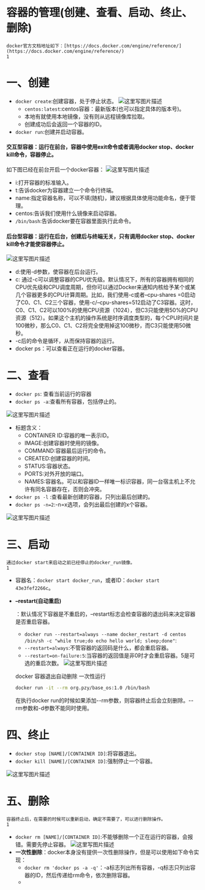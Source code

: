 # 容器的管理(创建、查看、启动、终止、删除)



```
docker官方文档地址如下：[https://docs.docker.com/engine/reference/](https://docs.docker.com/engine/reference/)
1
```

# 一、创建

- `docker create`:创建容器，处于停止状态。
  ![这里写图片描述](https://img-blog.csdn.net/20161231210148483?watermark/2/text/aHR0cDovL2Jsb2cuY3Nkbi5uZXQvdTAxMDI0Njc4OQ==/font/5a6L5L2T/fontsize/400/fill/I0JBQkFCMA==/dissolve/70/gravity/SouthEast)
  - `centos:latest`:centos容器：最新版本(也可以指定具体的版本号)。
  - 本地有就使用本地镜像，没有则从远程镜像库拉取。
  - 创建成功后会返回一个容器的ID。
- `docker run`:创建并启动容器。

#### **交互型容器**：运行在前台，容器中使用exit命令或者调用docker stop、docker kill命令，容器停止。

如下图已经在前台开启一个docker容器：
![这里写图片描述](https://img-blog.csdn.net/20161231212042513?watermark/2/text/aHR0cDovL2Jsb2cuY3Nkbi5uZXQvdTAxMDI0Njc4OQ==/font/5a6L5L2T/fontsize/400/fill/I0JBQkFCMA==/dissolve/70/gravity/SouthEast)

- i:打开容器的标准输入。
- t:告诉docker为容器建立一个命令行终端。
- name:指定容器名称，可以不填(随机)，建议根据具体使用功能命名，便于管理。
- centos:告诉我们使用什么镜像来启动容器。
- `/bin/bash`:告诉docker要在容器里面执行此命令。

#### **后台型容器**：运行在后台，创建后与终端无关，只有调用docker stop、docker kill命令才能使容器停止。

![这里写图片描述](https://img-blog.csdn.net/20161231220350172?watermark/2/text/aHR0cDovL2Jsb2cuY3Nkbi5uZXQvdTAxMDI0Njc4OQ==/font/5a6L5L2T/fontsize/400/fill/I0JBQkFCMA==/dissolve/70/gravity/SouthEast)

- d:使用-d参数，使容器在后台运行。
- c: 通过-c可以调整容器的CPU优先级。默认情况下，所有的容器拥有相同的CPU优先级和CPU调度周期，但你可以通过Docker来通知内核给予某个或某几个容器更多的CPU计算周期。比如，我们使用-c或者–cpu-shares =0启动了C0、C1、C2三个容器，使用-c/–cpu-shares=512启动了C3容器。这时，C0、C1、C2可以100%的使用CPU资源（1024），但C3只能使用50%的CPU资源（512）。如果这个主机的操作系统是时序调度类型的，每个CPU时间片是100微秒，那么C0、C1、C2将完全使用掉这100微秒，而C3只能使用50微秒。
- -c后的命令是循环，从而保持容器的运行。
- docker ps：可以查看正在运行的docker容器。

# 二、查看

- `docker ps`: 查看当前运行的容器
- `docker ps -a`:查看所有容器，包括停止的。

![这里写图片描述](https://img-blog.csdn.net/20170101114528710?watermark/2/text/aHR0cDovL2Jsb2cuY3Nkbi5uZXQvdTAxMDI0Njc4OQ==/font/5a6L5L2T/fontsize/400/fill/I0JBQkFCMA==/dissolve/70/gravity/SouthEast)

- 标题含义：
  - CONTAINER ID:容器的唯一表示ID。
  - IMAGE:创建容器时使用的镜像。
  - COMMAND:容器最后运行的命令。
  - CREATED:创建容器的时间。
  - STATUS:容器状态。
  - PORTS:对外开放的端口。
  - NAMES:容器名。可以和容器ID一样唯一标识容器，同一台宿主机上不允许有同名容器存在，否则会冲突。
- `docker ps -l` :查看最新创建的容器，只列出最后创建的。
- `docker ps -n=2`:-n=x选项，会列出最后创建的x个容器。

![这里写图片描述](https://img-blog.csdn.net/20170101120306755?watermark/2/text/aHR0cDovL2Jsb2cuY3Nkbi5uZXQvdTAxMDI0Njc4OQ==/font/5a6L5L2T/fontsize/400/fill/I0JBQkFCMA==/dissolve/70/gravity/SouthEast)

# 三、启动

```
通过docker start来启动之前已经停止的docker_run镜像。
1
```

- 容器名：`docker start docker_run`，或者ID：`docker start 43e3fef2266c`。

- **–restart(自动重启)**

  ：默认情况下容器是不重启的，–restart标志会检查容器的退出码来决定容器是否重启容器。

  - `docker run --restart=always --name docker_restart -d centos /bin/sh -c "while true;do echo hello world; sleep;done"`:
  - `--restart=always`:不管容器的返回码是什么，都会重启容器。
  - `--restart=on-failure:5`:当容器的返回值是非0时才会重启容器。5是可选的重启次数。
    ![这里写图片描述](https://img-blog.csdn.net/20170101123132838?watermark/2/text/aHR0cDovL2Jsb2cuY3Nkbi5uZXQvdTAxMDI0Njc4OQ==/font/5a6L5L2T/fontsize/400/fill/I0JBQkFCMA==/dissolve/70/gravity/SouthEast)
  
  
  
  docker 容器退出自动删除 一次性运行
  
  ```bash
  docker run -it --rm org.pzy/base_os:1.0 /bin/bash
  ```
  
  在执行docker run的时候如果添加--rm参数，则容器终止后会立刻删除。--rm参数和-d参数不能同时使用。

# 四、终止

- `docker stop [NAME]/[CONTAINER ID]`:将容器退出。
- `docker kill [NAME]/[CONTAINER ID]`:强制停止一个容器。

![这里写图片描述](https://img-blog.csdn.net/20170101134536736?watermark/2/text/aHR0cDovL2Jsb2cuY3Nkbi5uZXQvdTAxMDI0Njc4OQ==/font/5a6L5L2T/fontsize/400/fill/I0JBQkFCMA==/dissolve/70/gravity/SouthEast)

# 五、删除

```
容器终止后，在需要的时候可以重新启动，确定不需要了，可以进行删除操作。
1
```

- `docker rm [NAME]/[CONTAINER ID]`:不能够删除一个正在运行的容器，会报错。需要先停止容器。
  ![这里写图片描述](https://img-blog.csdn.net/20170101135105210?watermark/2/text/aHR0cDovL2Jsb2cuY3Nkbi5uZXQvdTAxMDI0Njc4OQ==/font/5a6L5L2T/fontsize/400/fill/I0JBQkFCMA==/dissolve/70/gravity/SouthEast)
- **一次性删除**：docker本身没有提供一次性删除操作，但是可以使用如下命令实现：
  - `docker rm 'docker ps -a -q'`：-a标志列出所有容器，-q标志只列出容器的ID，然后传递给rm命令，依次删除容器。
  - 